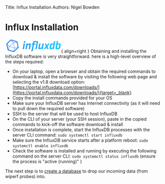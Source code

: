 Title: Influx Installation
Authors: Nigel Bowden

# Influx Installation
![influx_logo](images/influx_logo.png){ align=right }
Obtaining and installing the InfluxDB software is very straightforward. here is a high-level overview of the steps required:

- On your laptop, open a browser and obtain the required commands to download & install the software by visiting the following web page and selecting the v1.8 download option: [https://portal.influxdata.com/downloads/](https://portal.influxdata.com/downloads/){target=_blank}
- Copy the install commands provided for your OS
- Make sure your InfluxDB server has Internet connectivity (as it will need to pull down the required software)
- SSH to the server that will be used to host InfluxDB
- On the CLI of your server (your SSH session), paste in the copied commands to kick-off the software download & install
- Once installation is complete, start the InfluxDB processes with the server CLI command: `sudo systemctl start influxdb`
- Make sure the InfluxDB service starts after a platform reboot: `sudo systemctl enable influxdb`
- Check the software is installed and running by executing the following command on the server CLI: `sudo systemctl status influxdb` (ensure the process is "active (running)" )

The next step is to [create a database](influx_configure.md) to drop our incoming data (from wiperf probes) into.

